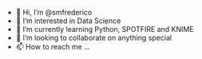 - 👋 Hi, I’m @smfrederico
- 👀 I’m interested in Data Science
- 🌱 I’m currently learning Python, SPOTFIRE and KNIME
- 💞️ I’m looking to collaborate on anything special
- 📫 How to reach me ...

<!---
smfrederico/smfrederico is a ✨ special ✨ repository because its `README.md` (this file) appears on your GitHub profile.
You can click the Preview link to take a look at your changes.
--->

